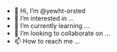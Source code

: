 - 👋 Hi, I’m @yewht-orsted
- 👀 I’m interested in ...
- 🌱 I’m currently learning ...
- 💞️ I’m looking to collaborate on ...
- 📫 How to reach me ...

<!---
yewht-orsted/yewht-orsted is a ✨ special ✨ repository because its `README.md` (this file) appears on your GitHub profile.
You can click the Preview link to take a look at your changes.
--->
